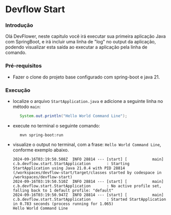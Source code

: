 # Devflow Start

### Introdução

Olá DevFlower, neste capitulo você irá executar sua primeira aplicação Java com SpringBoot, e irá incluir uma linha de "log" no output da aplicação, podendo visualizar esta saída ao executar a aplicação pela linha de comando.

### Pré-requisitos

- Fazer o clone do projeto base configurado com spring-boot e java 21.

### Execução

- localize o arquivo `StartApplication.java` e adicione a seguinte linha no método `main`:

   ```java
      System.out.println("Hello World Command Line");
   ```

- execute no terminal o seguinte comando:

   ```shell
      mvn spring-boot:run
   ```

- visualize o output no terminal, com a frase: `Hello World Command Line`, conforme exemplo abaixo.
   ```log
   2024-09-16T03:19:50.508Z  INFO 28814 --- [start] [           main] c.b.devflow.start.StartApplication       : Starting StartApplication using Java 21.0.4 with PID 28814 (/workspaces/devflow-start/target/classes started by codespace in /workspaces/devflow-start)
   2024-09-16T03:19:50.510Z  INFO 28814 --- [start] [           main] c.b.devflow.start.StartApplication       : No active profile set, falling back to 1 default profile: "default"
   2024-09-16T03:19:50.947Z  INFO 28814 --- [start] [           main] c.b.devflow.start.StartApplication       : Started StartApplication in 0.783 seconds (process running for 1.065)
   Hello World Command Line
   ```


